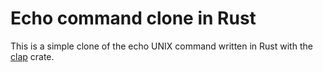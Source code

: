 # Echo command clone in Rust

This is a simple clone of the echo UNIX command written in Rust with the [clap](https://crates.io/crates/clap) crate.
